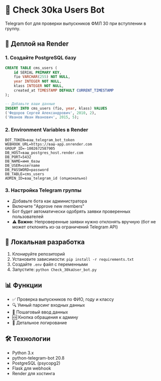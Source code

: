# 🤖 Check 30ka Users Bot

Telegram бот для проверки выпускников ФМЛ 30 при вступлении в группу.

## 🚀 Деплой на Render

### 1. Создайте PostgreSQL базу
```sql
CREATE TABLE cms_users (
    id SERIAL PRIMARY KEY,
    fio VARCHAR(255) NOT NULL,
    year INTEGER NOT NULL,
    klass INTEGER NOT NULL,
    created_at TIMESTAMP DEFAULT CURRENT_TIMESTAMP
);

-- Добавьте ваши данные
INSERT INTO cms_users (fio, year, klass) VALUES 
('Федоров Сергей Александрович', 2010, 2),
('Иванов Иван Иванович', 2015, 5);
```

### 2. Environment Variables в Render
```
BOT_TOKEN=ваш_telegram_bot_token
WEBHOOK_URL=https://ваш-app.onrender.com
GROUP_ID=-1002672587905
DB_HOST=ваш_postgres_host.render.com
DB_PORT=5432
DB_NAME=имя_базы
DB_USER=username
DB_PASSWORD=password
DB_TABLE=cms_users
ADMIN_ID=ваш_telegram_id (опционально)
```

### 3. Настройка Telegram группы
- Добавьте бота как администратора
- Включите "Approve new members" 
- Бот будет автоматически одобрять заявки проверенных пользователей
- ⚠️ **Важно:** Непроверенные заявки нужно отклонять вручную (бот не может отклонять из-за ограничений Telegram API)

## 🔧 Локальная разработка

1. Клонируйте репозиторий
2. Установите зависимости: `pip install -r requirements.txt`
3. Создайте `.env` файл с переменными
4. Запустите: `python Check_30kaUser_bot.py`

## 📊 Функции

- ✅ Проверка выпускников по ФИО, году и классу
- 🔍 Умный парсинг входных данных
- 👥 Пошаговый ввод данных
- 🆘 Кнопка обращения к админу
- 📝 Детальное логирование

## 🛠 Технологии

- Python 3.x
- python-telegram-bot 20.8
- PostgreSQL (psycopg2)
- Flask для webhook
- Render для хостинга
